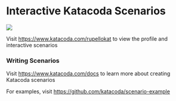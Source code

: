 # Interactive Katacoda Scenarios

[![](http://shields.katacoda.com/katacoda/rupellokat/count.svg)](https://www.katacoda.com/rupellokat "Get your profile on Katacoda.com")

Visit https://www.katacoda.com/rupellokat to view the profile and interactive scenarios

### Writing Scenarios
Visit https://www.katacoda.com/docs to learn more about creating Katacoda scenarios

For examples, visit https://github.com/katacoda/scenario-example
